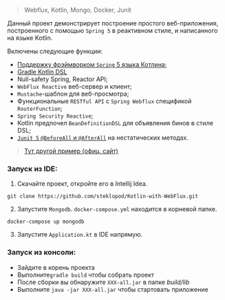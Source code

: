 >Webflux, Kotlin, Mongo, Docker, Junit

Данный проект демонстрирует построение простого веб-приложения, построенного с помощью 
`Spring 5` в реактивном стиле, и написанного на языке Kotlin.

Включены следующие функции:

* [Поддержку фрэймворком `Spring` 5 языка Котлина](https://spring.io/blog/2017/01/04/introducing-kotlin-support-in-spring-framework-5-0);
* [Gradle Kotlin DSL](https://github.com/gradle/kotlin-dsl)
* Null-safety Spring, Reactor API;
* `WebFlux Reactive` веб-сервер и клиент;
* `Mustache`-шаблон для веб-просмотра;
* Функциональные `RESTful API` с `Spring Webflux` спецификой `RouterFunction`;
* `Spring Security Reactive`;
* Kotlin предпочел  `BeanDefinitionDSL` для объявления  бинов в стиле DSL;
* [`Junit 5` `@BeforeAll` и `@AfterAll`](https://github.com/sdeleuze/spring-kotlin-functional/blob/master/src/test/kotlin/functional/IntegrationTests.kt) 
на нестатических методах.


> [Тут другой пример (офиц. сайт)](https://github.com/hantsy/spring-reactive-sample)

### Запуск из IDE:

1. Скачайте проект, откройте его в Intellij Idea.

```
git clone https://github.com/steklopod/Kotlin-with-WebFlux.git
```

2. Запустите `Mongodb`. `docker-compose.yml` находится в корневой папке.

```
docker-compose up mongodb
```

3. Запустите `Application.kt` в IDE напрямую. 


### Запуск из консоли:

   * Зайдите в корень проекта
   * Выполните`gradle build` чтобы собрать проект
   * После сборки вы обнаружите `XXX-all.jar` в папке *build/lib* 
   * Выполните `java -jar XXX-all.jar` чтобы стартовать приложение
